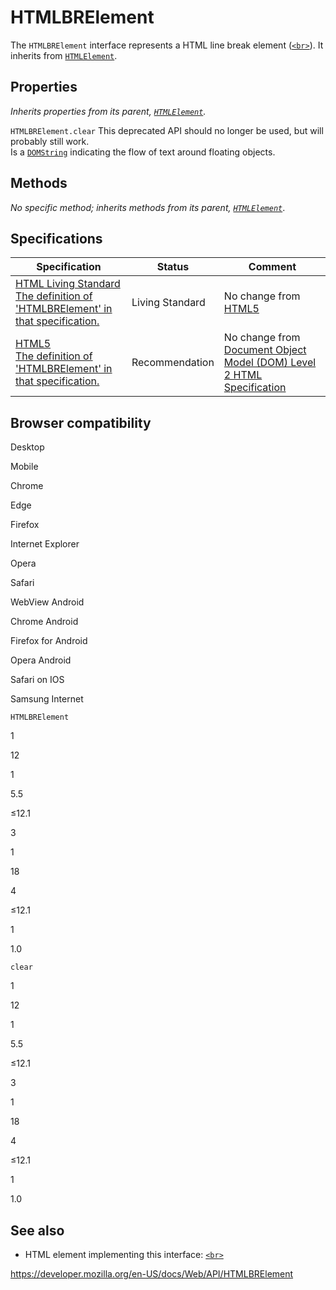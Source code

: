 HTMLBRElement
=============

The `HTMLBRElement` interface represents a HTML line break element ([`<br>`](https://developer.mozilla.org/en-US/docs/Web/HTML/Element/br)). It inherits from [`HTMLElement`](htmlelement).

Properties
----------

*Inherits properties from its parent, [`HTMLElement`](htmlelement).*

 <span class="page-not-created">`HTMLBRElement.clear`</span> <span class="icon deprecated" viewbox="0 0 100 100" xmlns="http://www.w3.org/2000/svg" role="img"> This deprecated API should no longer be used, but will probably still work. </span>   
Is a [`DOMString`](domstring) indicating the flow of text around floating objects.

Methods
-------

*No specific method; inherits methods from its parent, [`HTMLElement`](htmlelement)*.

Specifications
--------------

<table><thead><tr class="header"><th>Specification</th><th>Status</th><th>Comment</th></tr></thead><tbody><tr class="odd"><td><a href="https://html.spec.whatwg.org/multipage/#htmlbrelement">HTML Living Standard<br />
<span class="small">The definition of 'HTMLBRElement' in that specification.</span></a></td><td><span class="spec-living">Living Standard</span></td><td>No change from <a href="https://www.w3.org/TR/html52/">HTML5</a></td></tr><tr class="even"><td><a href="https://www.w3.org/TR/html52/textlevel-semantics.html#the-br-element">HTML5<br />
<span class="small">The definition of 'HTMLBRElement' in that specification.</span></a></td><td><span class="spec-rec">Recommendation</span></td><td>No change from <a href="https://www.w3.org/TR/DOM-Level-2-HTML/">Document Object Model (DOM) Level 2 HTML Specification</a></td></tr></tbody></table>

Browser compatibility
---------------------

Desktop

Mobile

Chrome

Edge

Firefox

Internet Explorer

Opera

Safari

WebView Android

Chrome Android

Firefox for Android

Opera Android

Safari on IOS

Samsung Internet

`HTMLBRElement`

1

12

1

5.5

≤12.1

3

1

18

4

≤12.1

1

1.0

`clear`

1

12

1

5.5

≤12.1

3

1

18

4

≤12.1

1

1.0

See also
--------

-   HTML element implementing this interface: [`<br>`](https://developer.mozilla.org/en-US/docs/Web/HTML/Element/br)

<a href="https://developer.mozilla.org/en-US/docs/Web/API/HTMLBRElement" class="_attribution-link">https://developer.mozilla.org/en-US/docs/Web/API/HTMLBRElement</a>
